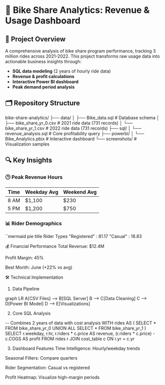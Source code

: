 # 🚴 Bike Share Analytics: Revenue & Usage Dashboard


## 📌 Project Overview
A comprehensive analysis of bike share program performance, tracking 3 million rides across 2021-2022. This project transforms raw usage data into actionable business insights through:

- **SQL data modeling** (2 years of hourly ride data)
- **Revenue & profit calculations**
- **Interactive Power BI dashboard**
- **Peak demand period analysis**

## 🗂️ Repository Structure
bike-share-analytics/
├── data/
│ ├── Bike_data.sql # Database schema
│ ├── bike_share_yr_0.csv # 2021 ride data (731 records)
│ └── bike_share_yr_1.csv # 2022 ride data (731 records)
├── sql/
│ └── revenue_analysis.sql # Core profitability query
├── powerbi/
│ └── Bike_Analytics.pbix # Interactive dashboard
└── screenshots/ # Visualization samples

## 🔍 Key Insights

### 🕒 Peak Revenue Hours
| Time | Weekday Avg | Weekend Avg |
|------|------------|------------|
| 8 AM | $1,100     | $230       | 
| 5 PM | $1,200     | $750       |

### 📊 Rider Demographics
``mermaid
pie
    title Rider Types
    "Registered" : 81.17
    "Casual" : 18.83

💰 Financial Performance
Total Revenue: $12.4M

Profit Margin: 45%

Best Month: June (+22% vs avg)

🛠️ Technical Implementation

1. Data Pipeline

graph LR
    A[CSV Files] --> B[SQL Server]
    B --> C[Data Cleaning]
    C --> D[Power BI Model]
    D --> E[Visualizations]

2. Core SQL Analysis

-- Combines 2 years of data with cost analysis
WITH rides AS (
    SELECT * FROM bike_share_yr_0
    UNION ALL
    SELECT * FROM bike_share_yr_1
)
SELECT
    r.weekday,
    r.hr,
    r.riders * c.price AS revenue,
    (r.riders * c.price) - c.COGS AS profit
FROM rides r
JOIN cost_table c ON r.yr = c.yr

3. Dashboard Features
Time Intelligence: Hourly/weekday trends

Seasonal Filters: Compare quarters

Rider Segmentation: Casual vs registered

Profit Heatmap: Visualize high-margin periods

